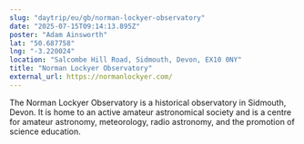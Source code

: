 ```yaml
---
slug: "daytrip/eu/gb/norman-lockyer-observatory"
date: "2025-07-15T09:14:13.895Z"
poster: "Adam Ainsworth"
lat: "50.687758"
lng: "-3.220024"
location: "Salcombe Hill Road, Sidmouth, Devon, EX10 0NY"
title: "Norman Lockyer Observatory"
external_url: https://normanlockyer.com/
---
```

The Norman Lockyer Observatory is a historical observatory in Sidmouth, Devon. It is home to an active amateur astronomical society and is a centre for amateur astronomy, meteorology, radio astronomy, and the promotion of science education.